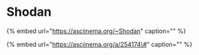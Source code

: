 # Shodan

{% embed url="https://asciinema.org/~Shodan" caption="" %}

{% embed url="https://asciinema.org/a/254174\#" caption="" %}

